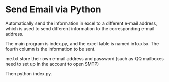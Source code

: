 # Send Email via Python
Automatically send the information in excel to a different e-mail address, which is used to send different information to the corresponding e-mail address.

The main program is index.py, and the excel table is named info.xlsx. The fourth column is the information to be sent.

me.txt store their own e-mail address and password (such as QQ mailboxes need to set up in the account to open SMTP)

Then python index.py.
